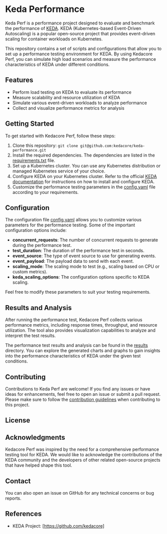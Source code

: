 # Keda Performance

Keda Perf is a performance project designed to evaluate and benchmark the performance of [KEDA](https://keda.sh/). KEDA (Kubernetes-based Event-Driven Autoscaling) is a popular open-source project that provides event-driven scaling for container workloads on Kubernetes.

This repository contains a set of scripts and configurations that allow you to set up a performance testing environment for KEDA. By using Kedacore Perf, you can simulate high load scenarios and measure the performance characteristics of KEDA under different conditions.

## Features

- Perform load testing on KEDA to evaluate its performance
- Measure scalability and resource utilization of KEDA
- Simulate various event-driven workloads to analyze performance
- Collect and visualize performance metrics for analysis

## Getting Started

To get started with Kedacore Perf, follow these steps:

1. Clone this repository: `git clone git@github.com:kedacore/keda-performance.git`
2. Install the required dependencies. The dependencies are listed in the [requirements.txt](requirements.txt) file.
3. Set up a Kubernetes cluster. You can use any Kubernetes distribution or managed Kubernetes service of your choice.
4. Configure KEDA on your Kubernetes cluster. Refer to the official [KEDA documentation](https://keda.sh/docs/) for instructions on how to install and configure KEDA.
5. Customize the performance testing parameters in the [config.yaml](config.yaml) file according to your requirements.


## Configuration

The configuration file [config.yaml](config.yaml) allows you to customize various parameters for the performance testing. Some of the important configuration options include:

- **concurrent_requests**: The number of concurrent requests to generate during the performance test.
- **test_duration**: The duration of the performance test in seconds.
- **event_source**: The type of event source to use for generating events.
- **event_payload**: The payload data to send with each event.
- **scaling_mode**: The scaling mode to test (e.g., scaling based on CPU or custom metrics).
- **keda_scaling_options**: The configuration options specific to KEDA scaling.

Feel free to modify these parameters to suit your testing requirements.

## Results and Analysis

After running the performance test, Kedacore Perf collects various performance metrics, including response times, throughput, and resource utilization. The tool also provides visualization capabilities to analyze and interpret the test results.

The performance test results and analysis can be found in the [results](results) directory. You can explore the generated charts and graphs to gain insights into the performance characteristics of KEDA under the given test conditions.

## Contributing

Contributions to Keda Perf are welcome! If you find any issues or have ideas for enhancements, feel free to open an issue or submit a pull request. Please make sure to follow the [contribution guidelines](CONTRIBUTING.md) when contributing to this project.

## License


## Acknowledgments

Kedacore Perf was inspired by the need for a comprehensive performance testing tool for KEDA. We would like to acknowledge the contributions of the KEDA community and the developers of other related open-source projects that have helped shape this tool.

## Contact


You can also open an issue on GitHub for any technical concerns or bug reports.

## References

- KEDA Project: [https://github.com/kedacore]
